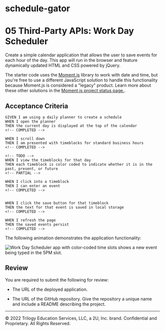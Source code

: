 # schedule-gator

# 05 Third-Party APIs: Work Day Scheduler

Create a simple calendar application that allows the user to save events for each hour of the day. This app will run in the browser and feature dynamically updated HTML and CSS powered by jQuery.

The starter code uses the [Moment.js](https://momentjs.com/) library to work with date and time, but you're free to use a different JavaScript solution to handle this functionality because Moment.js is considered a "legacy" product. Learn more about these other solutions in the [Moment.js project status page.](https://momentjs.com/docs/#/-project-status/).

## Acceptance Criteria

```
GIVEN I am using a daily planner to create a schedule
WHEN I open the planner
THEN the current day is displayed at the top of the calendar
<!-- COMPLETED -->

WHEN I scroll down
THEN I am presented with timeblocks for standard business hours
<!-- COMPLETED -->

<!-- TODO -->
WHEN I view the timeblocks for that day
THEN each timeblock is color coded to indicate whether it is in the past, present, or future
<!-- PARTIAL -->

WHEN I click into a timeblock
THEN I can enter an event
<!-- COMPLETED -->


WHEN I click the save button for that timeblock
THEN the text for that event is saved in local storage
<!-- COMPLETED -->

WHEN I refresh the page
THEN the saved events persist
<!-- COMPLETED -->
```

The following animation demonstrates the application functionality:

![Work Day Scheduler app with color-coded time slots shows a new event being typed in the 5PM slot.](./Assets/05-third-party-apis-homework-demo.gif)

## Review

You are required to submit the following for review:

* The URL of the deployed application.

* The URL of the GitHub repository. Give the repository a unique name and include a README describing the project.

---
© 2022 Trilogy Education Services, LLC, a 2U, Inc. brand. Confidential and Proprietary. All Rights Reserved.

